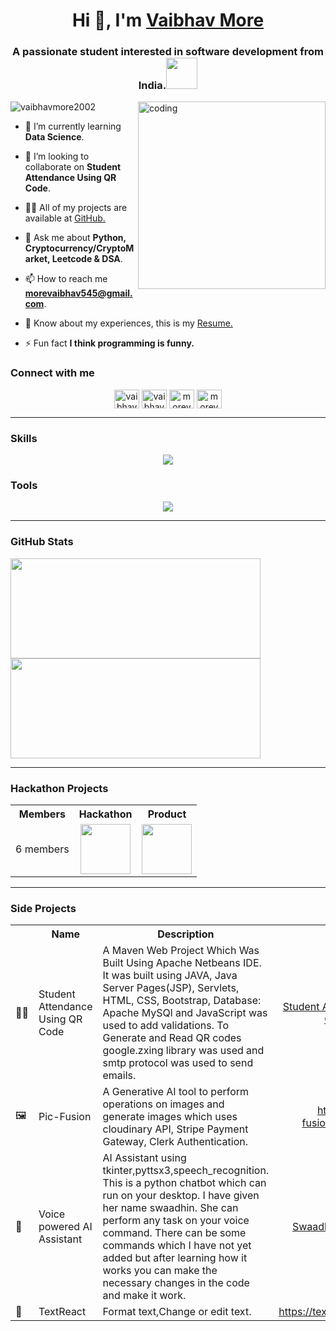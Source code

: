 <h1 align="center">Hi 👋, I'm <a href="https://www.linkedin.com/in/vaibhavnm/">Vaibhav More</a></h1>
<h3 align="center">A passionate student  interested in software development from India.<img src="https://media.giphy.com/media/qjqUcgIyRjsl2/giphy.gif" width="50" /></h3>
<img align="right" alt="coding" width="300" src="https://cdn.dribbble.com/users/1162077/screenshots/3848914/programmer.gif">
<p align="left"> <img src="https://komarev.com/ghpvc/?username=vaibhavmore2002&label=Profile%20views&color=0e75b6&style=flat" alt="vaibhavmore2002" /> </p>

- 🌱 I’m currently learning **Data Science**.

- 👯 I’m looking to collaborate on **Student Attendance Using QR Code**.

- 👨‍💻 All of my projects are available at [GitHub.](https://github.com/VaibhavMore2002)

- 💬 Ask me about **Python, Cryptocurrency/CryptoMarket, Leetcode & DSA**.

- 📫 How to reach me **morevaibhav545@gmail.com**.

- 📄 Know about my experiences, this is my [Resume.](https://drive.google.com/file/d/18ghLNk9vmPw9ZA34mK5M-vjIiUE1od4Q/view?usp=sharing)

- ⚡ Fun fact **I think programming is funny.**

### Connect with me 
<p align="center">
<a href="https://linkedin.com/in/vaibhavnm" target="blank"><img align="center" src="https://raw.githubusercontent.com/rahuldkjain/github-profile-readme-generator/master/src/images/icons/Social/linked-in-alt.svg" alt="vaibhavnm" height="30" width="40" /></a>
<a href="https://instagram.com/vaibhavv_2002" target="blank"><img align="center" src="https://raw.githubusercontent.com/rahuldkjain/github-profile-readme-generator/master/src/images/icons/Social/instagram.svg" alt="vaibhavv_2002" height="30" width="40" /></a>
<a href="https://www.hackerrank.com/morevaibhav545" target="blank"><img align="center" src="https://raw.githubusercontent.com/rahuldkjain/github-profile-readme-generator/master/src/images/icons/Social/hackerrank.svg" alt="morevaibhav545" height="30" width="40" /></a>
<a href="https://www.leetcode.com/morevaibhav" target="blank"><img align="center" src="https://raw.githubusercontent.com/rahuldkjain/github-profile-readme-generator/master/src/images/icons/Social/leet-code.svg" alt="morevaibhav" height="30" width="40" /></a>
</p>

<hr>

### Skills

<p align="center">
    <img src="https://skillicons.dev/icons?i=html,css,bootstrap,react,tailwind,python,flask,java,mysql,mongodb" />
</p>

### Tools

<p align="center">
    <img src="https://skillicons.dev/icons?i=vscode,git,github,aws,vercel,netlify," />
</p>

<hr>

### GitHub Stats
<span align="center">
<a href="http://www.github.com/VaibhavMore2002">
<img src="https://github-readme-stats.vercel.app/api?username=VaibhavMore2002&show_icons=true&hide=&count_private=true&title_color=3382ed&text_color=0f172a&icon_color=3382ed&bg_color=ffffff&hide_border=true&show_icons=true" width="400" height="160" />
<img src="https://github-readme-streak-stats.herokuapp.com/?user=VaibhavMore2002&stroke=0f172a&background=ffffff&ring=3382ed&fire=3382ed&currStreakNum=0f172a&currStreakLabel=3382ed&sideNums=0f172a&sideLabels=0f172a&dates=0f172a&hide_border=true" width="400" height="160" /></a>
</span>

<hr>

### Hackathon Projects
<table align="center">
    <tr align="center">
      <th>Members</th>
      <th>Hackathon</th>
      <th>Product</th>
    </tr>
    <tr align="center">
      <td>6 members</td>
      <td> <img src="https://github.com/NisooJadhav/NisooJadhav/assets/68807845/ed70e8d0-7a4e-4981-8994-7b933521b802" height="80" /> </td>
      <td> 
        <a href="https://www.youtube.com/watch?v=uHHmKD_PSOc" target="_blank">
          <img src="https://img.youtube.com/vi/uHHmKD_PSOc/0.jpg" height="80" />
        </a>
      </td>
    </tr>
</table>
 
<hr> 

### Side Projects
  <table align="center">
    <tr align="center">
      <th></th>
      <th>Name</th>
      <th>Description</th>
      <th>Page</th>
    </tr>
    <tr>
      <td>🧑‍🎓</td>
      <td>Student Attendance Using QR Code</td>
      <td>A Maven Web Project Which Was Built Using Apache Netbeans IDE. It was built using JAVA, Java Server Pages(JSP), Servlets, HTML, CSS, Bootstrap, Database: Apache MySQl and JavaScript was used to add validations. To Generate and Read QR codes google.zxing library was used and smtp protocol was used to send emails.</td>
      <td align="center"><a href="https://github.com/VaibhavMore2002/Student_Attendance_Using_QR_Code">Student Attendance Using QR code</a></td>
    </tr>
    <tr>
      <td>🖼️</td>
      <td>Pic-Fusion</td>
      <td>A Generative AI tool to perform operations on images and generate images which uses cloudinary API, Stripe Payment Gateway, Clerk Authentication.</td>
      <td align="center"><a href="https://pic-fusion.vercel.app/">https://pic-fusion.vercel.app/</a></td>
    </tr>
    <tr>
      <td>🤖</td>
      <td>Voice powered AI Assistant</td>
      <td>AI Assistant using tkinter,pyttsx3,speech_recognition. This is a python chatbot which can run on your desktop. I have given her name swaadhin. She can perform any task on your voice command. There can be some commands which I have not yet added but after learning how it works you can make the necessary changes in the code and make it work.</td>
      <td align="center"><a href="https://github.com/VaibhavMore2002/Swaadhin-My-Laptop-Assistant">Swaadhin AI Assistant</a></td>
    </tr>
    <tr>
      <td>📙</td>
      <td>TextReact</td>
      <td>Format text,Change or edit text.</td>
      <td align="center"><a href="https://textreact.netlify.app/">https://textreact.netlify.app/</a></td>
    </tr>
  </table>
